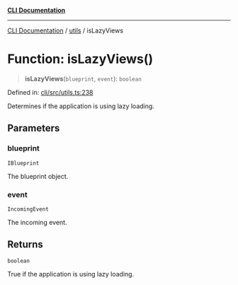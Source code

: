 [**CLI Documentation**](../../README.md)

***

[CLI Documentation](../../README.md) / [utils](../README.md) / isLazyViews

# Function: isLazyViews()

> **isLazyViews**(`blueprint`, `event`): `boolean`

Defined in: [cli/src/utils.ts:238](https://github.com/stonemjs/cli/blob/ae332002b2560de84ae3a35accc1d91282bd1543/src/utils.ts#L238)

Determines if the application is using lazy loading.

## Parameters

### blueprint

`IBlueprint`

The blueprint object.

### event

`IncomingEvent`

The incoming event.

## Returns

`boolean`

True if the application is using lazy loading.
